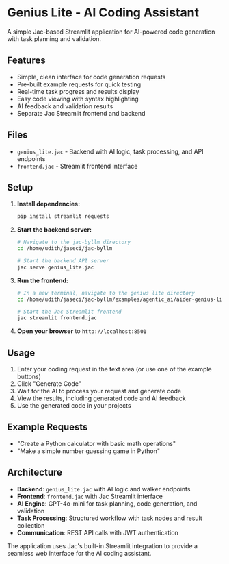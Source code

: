 # Genius Lite - AI Coding Assistant

A simple Jac-based Streamlit application for AI-powered code generation with task planning and validation.

## Features

- Simple, clean interface for code generation requests
- Pre-built example requests for quick testing
- Real-time task progress and results display
- Easy code viewing with syntax highlighting
- AI feedback and validation results
- Separate Jac Streamlit frontend and backend

## Files

- `genius_lite.jac` - Backend with AI logic, task processing, and API endpoints
- `frontend.jac` - Streamlit frontend interface

## Setup

1. **Install dependencies:**
   ```bash
   pip install streamlit requests
   ```

2. **Start the backend server:**
   ```bash
   # Navigate to the jac-byllm directory
   cd /home/udith/jaseci/jac-byllm
   
   # Start the backend API server
   jac serve genius_lite.jac
   ```

3. **Run the frontend:**
   ```bash
   # In a new terminal, navigate to the genius lite directory
   cd /home/udith/jaseci/jac-byllm/examples/agentic_ai/aider-genius-lite
   
   # Start the Jac Streamlit frontend
   jac streamlit frontend.jac
   ```

4. **Open your browser** to `http://localhost:8501`

## Usage

1. Enter your coding request in the text area (or use one of the example buttons)
2. Click "Generate Code" 
3. Wait for the AI to process your request and generate code
4. View the results, including generated code and AI feedback
5. Use the generated code in your projects

## Example Requests

- "Create a Python calculator with basic math operations"
- "Make a simple number guessing game in Python"

## Architecture

- **Backend**: `genius_lite.jac` with AI logic and walker endpoints
- **Frontend**: `frontend.jac` with Jac Streamlit interface
- **AI Engine**: GPT-4o-mini for task planning, code generation, and validation
- **Task Processing**: Structured workflow with task nodes and result collection
- **Communication**: REST API calls with JWT authentication

The application uses Jac's built-in Streamlit integration to provide a seamless web interface for the AI coding assistant.